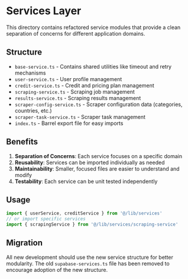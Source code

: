 # Services Layer

This directory contains refactored service modules that provide a clean separation of concerns for different application domains.

## Structure

- `base-service.ts` - Contains shared utilities like timeout and retry mechanisms
- `user-service.ts` - User profile management
- `credit-service.ts` - Credit and pricing plan management
- `scraping-service.ts` - Scraping job management
- `results-service.ts` - Scraping results management
- `scraper-config-service.ts` - Scraper configuration data (categories, countries, etc.)
- `scraper-task-service.ts` - Scraper task management
- `index.ts` - Barrel export file for easy imports

## Benefits

1. **Separation of Concerns**: Each service focuses on a specific domain
2. **Reusability**: Services can be imported individually as needed
3. **Maintainability**: Smaller, focused files are easier to understand and modify
4. **Testability**: Each service can be unit tested independently

## Usage

```typescript
import { userService, creditService } from '@/lib/services'
// or import specific services
import { scrapingService } from '@/lib/services/scraping-service'
```

## Migration

All new development should use the new service structure for better modularity. The old `supabase-services.ts` file has been removed to encourage adoption of the new structure.